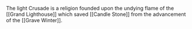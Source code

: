 The light Crusade is a religion founded upon the undying flame of the [[Grand Lighthouse]] which saved [[Candle Stone]] from the advancement of the [[Grave Winter]].